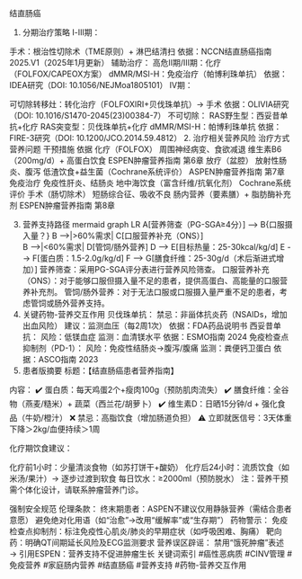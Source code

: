 结直肠癌
1. 分期治疗策略
Ⅰ-Ⅲ期：

手术：根治性切除术（TME原则）+ 淋巴结清扫
依据：NCCN结直肠癌指南 2025.V1（2025年1月更新）
辅助治疗：
高危Ⅱ期/Ⅲ期：化疗（FOLFOX/CAPEOX方案）
dMMR/MSI-H：免疫治疗（帕博利珠单抗）
依据：IDEA研究（DOI: 10.1056/NEJMoa1805101）
Ⅳ期：

可切除转移灶：转化治疗（FOLFOXIRI+贝伐珠单抗）→ 手术
依据：OLIVIA研究（DOI: 10.1016/S1470-2045(23)00384-7）
不可切除：
RAS野生型：西妥昔单抗+化疗
RAS突变型：贝伐珠单抗+化疗
dMMR/MSI-H：帕博利珠单抗
依据：FIRE-3研究（DOI: 10.1200/JCO.2014.59.4812）
2. 治疗相关营养风险
治疗方式	营养问题	干预措施	依据
化疗（FOLFOX）	周围神经病变、食欲减退	维生素B6（200mg/d）+ 高蛋白饮食	ESPEN肿瘤营养指南 第6章
放疗（盆腔）	放射性肠炎、腹泻	低渣饮食+益生菌（Cochrane系统评价）	ASPEN肿瘤营养指南 第7章
免疫治疗	免疫性肝炎、结肠炎	地中海饮食（富含纤维/抗氧化剂）	Cochrane系统评价
手术（肠切除术）	短肠综合征、吸收不良	肠内营养（要素膳）+ 脂肪酶补充剂	ESPEN肿瘤营养指南 第8章

3. 营养支持路径
mermaid
graph LR
A[营养筛查（PG-SGA≥4分）] --> B{口服摄入量？}
B -->|>60%需求| C[口服营养补充（ONS）]  
B -->|<60%需求| D[管饲/肠外营养]
D --> E[目标热量：25-30kcal/kg/d]
E --> F[蛋白质：1.5-2.0g/kg/d]
F --> G[膳食纤维：25-30g/d（术后渐进式增加）]
营养筛查：采用PG-SGA评分表进行营养风险筛查。
口服营养补充（ONS）：对于能够口服但摄入量不足的患者，提供高蛋白、高能量的口服营养补充剂。
管饲/肠外营养：对于无法口服或口服摄入量严重不足的患者，考虑管饲或肠外营养支持。
4. 关键药物-营养交互作用
贝伐珠单抗：
禁忌：非甾体抗炎药（NSAIDs，增加出血风险）
建议：监测血压（每2周1次）
依据：FDA药品说明书
西妥昔单抗：
风险：低镁血症
监测：血清镁水平
依据：ESMO指南 2024
免疫检查点抑制剂（PD-1）：
风险：免疫性结肠炎→腹泻/腹痛
监测：粪便钙卫蛋白
依据：ASCO指南 2023
5. 患者版摘要
标题：【结直肠癌患者营养指南】

内容：
✔️ 蛋白质：每天鸡蛋2个+瘦肉100g（预防肌肉流失）
✔️ 膳食纤维：全谷物（燕麦/糙米）+ 蔬菜（西兰花/胡萝卜）
✔️ 维生素D：日晒15分钟/d + 强化食品（牛奶/橙汁）
❌ 禁忌：高脂饮食（增加肠道负担）
⚠️ 立即就医信号：3天体重下降＞2kg/血便持续＞1周

化疗期饮食建议：

化疗前1小时：少量清淡食物（如苏打饼干+酸奶）
化疗后24小时：流质饮食（如米汤/果汁）→ 逐步过渡到软食
每日饮水：≥2000ml（预防脱水）
注：营养干预需个体化设计，请联系肿瘤营养门诊。

强制安全规范
伦理条款：
终末期患者：ASPEN不建议仅用静脉营养（需结合患者意愿）
避免绝对化用语（如“治愈”→改用“缓解率”或“生存期”）
药物警示：
免疫检查点抑制剂：标注免疫性心肌炎/肺炎的早期症状（如呼吸困难、胸痛）
靶向药：明确QT间期延长风险及ECG监测要求
营养误区辟谣：
禁用“饿死肿瘤”表述 → 引用ESPEN：营养支持不促进肿瘤生长
关键词索引
#癌性恶病质 #CINV管理 #免疫营养 #家庭肠内营养 #结直肠癌 #营养支持 #药物-营养交互作用
